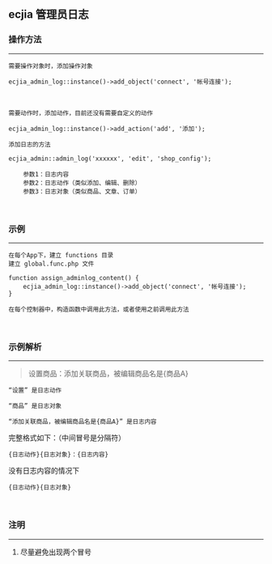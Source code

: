 ## ecjia 管理员日志



### 操作方法

------------

	需要操作对象时，添加操作对象
	
	ecjia_admin_log::instance()->add_object('connect', '帐号连接');


​	

	需要动作时，添加动作，目前还没有需要自定义的动作
	
	ecjia_admin_log::instance()->add_action('add', '添加');
	
	添加日志的方法
	
	ecjia_admin::admin_log('xxxxxx', 'edit', 'shop_config');
	
		参数1：日志内容
		参数2：日志动作（类似添加、编辑、删除）
		参数3：日志对象（类似商品、文章、订单）


​	

### 示例

------------

	在每个App下，建立 functions 目录
	建立 global.func.php 文件
	
	function assign_adminlog_content() {
		ecjia_admin_log::instance()->add_object('connect', '帐号连接');
	}
	 
	在每个控制器中，构造函数中调用此方法，或者使用之前调用此方法


​	

### 示例解析

------------

> 设置商品：添加关联商品，被编辑商品名是{商品A}

	“设置” 是日志动作
	
	“商品” 是日志对象
	
	“添加关联商品，被编辑商品名是{商品A}” 是日志内容

完整格式如下：（中间冒号是分隔符）
	

	{日志动作}{日志对象}：{日志内容}

没有日志内容的情况下
	

	{日志动作}{日志对象}


​	

### 注明

------------

1. 尽量避免出现两个冒号

